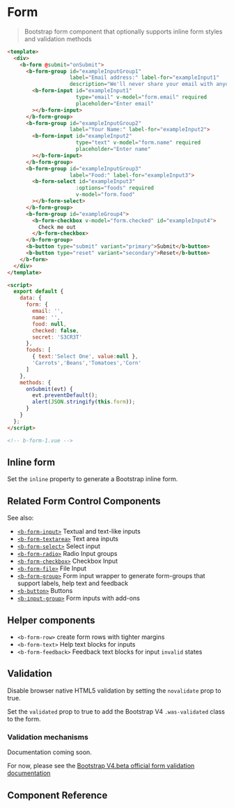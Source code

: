 # Form

> Bootstrap form component that optionally supports inline form styles and validation methods

```html
<template>
  <div>
    <b-form @submit="onSubmit">
      <b-form-group id="exampleInputGroup1"
                    label="Email address:" label-for="exampleInput1"
                    description="We'll never share your email with anyone else.">
        <b-form-input id="exampleInput1"
                      type="email" v-model="form.email" required
                      placeholder="Enter email"
        ></b-form-input>
      </b-form-group>
      <b-form-group id="exampleInputGroup2"
                    label="Your Name:" label-for="exampleInput2">
        <b-form-input id="exampleInput2"
                      type="text" v-model="form.name" required
                      placeholder="Enter name"
        ></b-form-input>
      </b-form-group>
      <b-form-group id="exampleInputGroup3"
                    label="Food:" label-for="exampleInput3">
        <b-form-select id="exampleInput3"
                      :options="foods" required
                      v-model="form.food"
        ></b-form-select>
      </b-form-group>
      <b-form-group id="exampleGroup4">
        <b-form-checkbox v-model="form.checked" id="exampleInput4">
          Check me out
        </b-form-checkbox>
      </b-form-group>
      <b-button type="submit" variant="primary">Submit</b-button>
      <b-button type="reset" variant="secondary">Reset</b-button>
    </b-form>
  </div>
</template>

<script>
  export default {
    data: {
      form: {
        email: '',
        name: '',
        food: null,
        checked: false,
        secret: 'S3CR3T'
      },
      foods: [
        { text:'Select One', value:null },
        'Carrots','Beans','Tomatoes','Corn'
      ]
    },
    methods: {
      onSubmit(evt) {
        evt.preventDefault();
        alert(JSON.stringify(this.form));
      }
    }
  };
</script>

<!-- b-form-1.vue -->
```

## Inline form

Set the `inline` property to generate a Bootstrap inline form.

## Related Form Control Components

See also:

- [`<b-form-input>`](./form-input) Textual and text-like inputs
- [`<b-form-textarea>`](./form-textarea) Text area inputs
- [`<b-form-select>`](./form-select) Select input
- [`<b-form-radio>`](./form-radio) Radio Input groups
- [`<b-form-checkbox>`](./form-checkbox) Checkbox Input
- [`<b-form-file>`](./form-file) File Input
- [`<b-form-group>`](./form-group) Form input wrapper to generate form-groups that support labels, help text and feedback
- [`<b-button>`](./button) Buttons
- [`<b-input-group>`](./input-group) Form inputs with add-ons

## Helper components

- `<b-form-row>` create form rows with tighter margins
- `<b-form-text>` Help text blocks for inputs
- `<b-form-feedback>` Feedback text blocks for input `invalid` states

## Validation

Disable browser native HTML5 validation by setting the `novalidate` prop to true.

Set the `validated` prop to true to add the Bootstrap V4 `.was-validated` class
to the form.

### Validation mechanisms

Documentation coming soon.

For now, please see the [Bootstrap V4.beta official form validation documentation](https://getbootstrap.com/docs/4.0/components/forms/#validation)


## Component Reference
